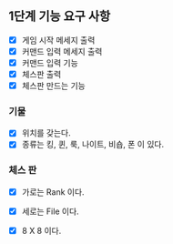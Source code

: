 ## 1단계 기능 요구 사항

- [x] 게임 시작 메세지 출력
- [x] 커맨드 입력 메세지 출력
- [x] 커맨드 입력 기능
- [x] 체스판 출력
- [x] 체스판 만드는 기능

### 기물

- [x] 위치를 갖는다.
- [x] 종류는 킹, 퀸, 룩, 나이트, 비숍, 폰 이 있다.

### 체스 판

- [x] 가로는 Rank 이다.
- [x] 세로는 File 이다.
- [x] 8 X 8 이다.

